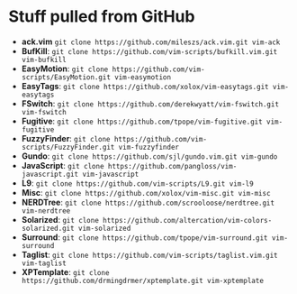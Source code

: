 # Stuff pulled from GitHub

* **ack.vim**           `git clone https://github.com/mileszs/ack.vim.git vim-ack`
* **BufKill**:          `git clone https://github.com/vim-scripts/bufkill.vim.git vim-bufkill`
* **EasyMotion**:       `git clone https://github.com/vim-scripts/EasyMotion.git vim-easymotion`
* **EasyTags**:         `git clone https://github.com/xolox/vim-easytags.git vim-easytags`
* **FSwitch**:          `git clone https://github.com/derekwyatt/vim-fswitch.git vim-fswitch`
* **Fugitive**:         `git clone https://github.com/tpope/vim-fugitive.git vim-fugitive`
* **FuzzyFinder**:      `git clone https://github.com/vim-scripts/FuzzyFinder.git vim-fuzzyfinder`
* **Gundo**:            `git clone https://github.com/sjl/gundo.vim.git vim-gundo`
* **JavaScript**:       `git clone https://github.com/pangloss/vim-javascript.git vim-javascript`
* **L9**:               `git clone https://github.com/vim-scripts/L9.git vim-l9`
* **Misc**:             `git clone https://github.com/xolox/vim-misc.git vim-misc`
* **NERDTree**:         `git clone https://github.com/scrooloose/nerdtree.git vim-nerdtree`
* **Solarized**:        `git clone https://github.com/altercation/vim-colors-solarized.git vim-solarized`
* **Surround**:         `git clone https://github.com/tpope/vim-surround.git vim-surround`
* **Taglist**:          `git clone https://github.com/vim-scripts/taglist.vim.git vim-taglist`
* **XPTemplate**:       `git clone https://github.com/drmingdrmer/xptemplate.git vim-xptemplate`
